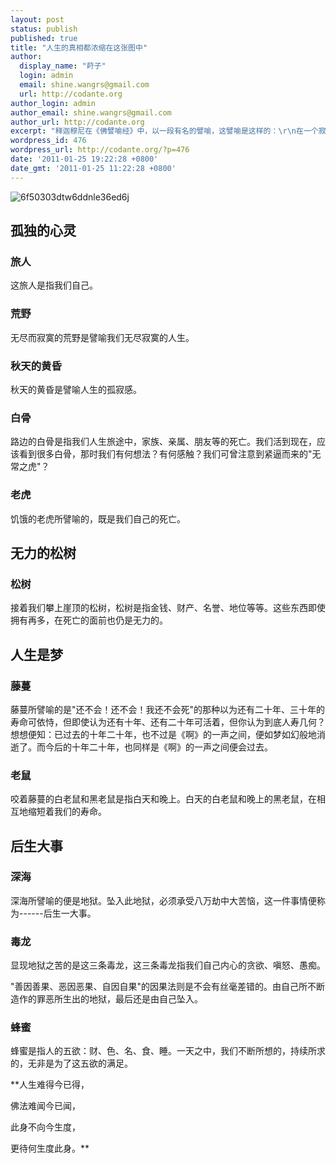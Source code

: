 ```yaml
---
layout: post
status: publish
published: true
title: "人生的真相都浓缩在这张图中"
author:
  display_name: "莳子"
  login: admin
  email: shine.wangrs@gmail.com
  url: http://codante.org
author_login: admin
author_email: shine.wangrs@gmail.com
author_url: http://codante.org
excerpt: "释迦穆尼在《佛譬喻经》中，以一段有名的譬喻，这譬喻是这样的：\r\n在一个寂寞的秋天黄昏，无尽广阔的荒野中，有一位旅人赶着路。突然，旅人发现薄暗的野道中，散落着一块块白白的东西，仔细一看，原来是人的白骨。\r\n旅人正疑惑思考时，忽然从前方传来惊人的咆哮声，随着一只大老虎紧逼而来。看到这只老虎，旅人顿时了解白骨的原因，立刻向来时的道路拔腿逃跑。\r\n但显然是迷失了道路，旅人竟跑到一座断崖绝壁的顶上。在毫无办法之中，幸好发现断崖上有一颗松树，并且从树枝上垂下一条藤蔓。旅人便毫不犹豫，马上抓着藤蔓垂下去，可谓九死一生。\r\n老虎眼看好不容易即将入口的食物，居然被逃离，可以想象它是如何懊恼地在崖上狂吼着。\r\n好感谢啊！幸亏有这藤蔓，终于救了宝贵一命。旅人暂时安心了。但是当他朝脚下一看时，不禁啊了一声，原来脚下竟是波涛汹涌、底不可测的深海，怒浪澎湃着，而且在那波涛间还有三条毒龙，正张开大口等待着他的坠落。旅人不知不觉全身战栗起来。\r\n但更恐怖的是，依靠救生的藤蔓，在其根接处出现了两只白色和黑色的老鼠，正在交互地啃着藤蔓。旅人拼命摇动藤蔓，想赶走老鼠，可是老鼠一点也没有逃开的样子。而且每次摇动藤蔓，便有水滴从上面落下来，这是树枝上蜂巢所滴下的蜂蜜。由于蜂蜜太甜了，旅人竟完全忘记自己正处于危险万分的境地，此心陶陶然地被蜂蜜所夺。\r\n这愚痴的旅人之相，便是所有人类的人生之真相。那么释迦穆尼这段譬喻意味着什么呢？"
wordpress_id: 476
wordpress_url: http://codante.org/?p=476
date: '2011-01-25 19:22:28 +0800'
date_gmt: '2011-01-25 11:22:28 +0800'
---
```



![][0]

## 孤独的心灵

### 旅人

这旅人是指我们自己。

### 荒野

无尽而寂寞的荒野是譬喻我们无尽寂寞的人生。

### 秋天的黄昏

秋天的黄昏是譬喻人生的孤寂感。

### 白骨

路边的白骨是指我们人生旅途中，家族、亲属、朋友等的死亡。我们活到现在，应该看到很多白骨，那时我们有何想法？有何感触？我们可曾注意到紧逼而来的"无常之虎"？

### 老虎

饥饿的老虎所譬喻的，既是我们自己的死亡。

## 无力的松树

### 松树

接着我们攀上崖顶的松树，松树是指金钱、财产、名誉、地位等等。这些东西即使拥有再多，在死亡的面前也仍是无力的。

## 人生是梦

### 藤蔓

藤蔓所譬喻的是"还不会！还不会！我还不会死"的那种以为还有二十年、三十年的寿命可依恃，但即使认为还有十年、还有二十年可活着，但你认为到底人寿几何？想想便知：已过去的十年二十年，也不过是《啊》的一声之间，便如梦如幻般地消逝了。而今后的十年二十年，也同样是《啊》的一声之间便会过去。

### 老鼠

咬着藤蔓的白老鼠和黑老鼠是指白天和晚上。白天的白老鼠和晚上的黑老鼠，在相互地缩短着我们的寿命。

## 后生大事

### 深海

深海所譬喻的便是地狱。坠入此地狱，必须承受八万劫中大苦恼，这一件事情便称为------后生一大事。

### 毒龙

显现地狱之苦的是这三条毒龙，这三条毒龙指我们自己内心的贪欲、嗔怒、愚痴。  

"善因善果、恶因恶果、自因自果"的因果法则是不会有丝毫差错的。由自己所不断造作的罪恶所生出的地狱，最后还是由自己坠入。

### 蜂蜜

蜂蜜是指人的五欲：财、色、名、食、睡。一天之中，我们不断所想的，持续所求的，无非是为了这五欲的满足。

**人生难得今已得，  

佛法难闻今已闻，  

此身不向今生度，  

更待何生度此身。**

[0]: http://codante.org/wp-content/uploads/2011/01/6f50303dtw6ddnle36ed6j.jpg "6f50303dtw6ddnle36ed6j"